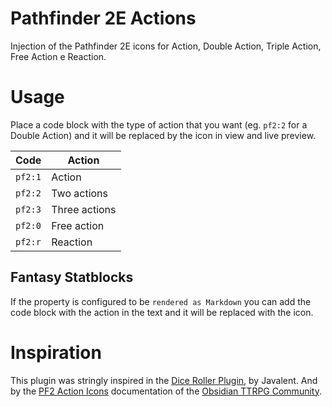 # Pathfinder 2E Actions

Injection of the Pathfinder 2E icons for Action, Double Action, Triple Action, Free Action e Reaction.

# Usage

Place a code block with the type of action that you want (eg. `pf2:2` for a Double Action) and it will be replaced by the icon in view and live preview.

| Code    | Action        |
| ------- | ------------- |
| `pf2:1` | Action        |
| `pf2:2` | Two actions   |
| `pf2:3` | Three actions |
| `pf2:0` | Free action   |
| `pf2:r` | Reaction      |

## Fantasy Statblocks

If the property is configured to be `rendered as Markdown` you can add the code block with the action in the text and it will be replaced with the icon.

# Inspiration

This plugin was stringly inspired in the [Dice Roller Plugin](https://github.com/javalent/dice-roller), by Javalent. And by the [PF2 Action Icons](https://github.com/Obsidian-TTRPG-Community/ObsidianTTRPGShare/tree/main/Pathfinder/2E/action-icons) documentation of the [Obsidian TTRPG Community](https://github.com/Obsidian-TTRPG-Community).